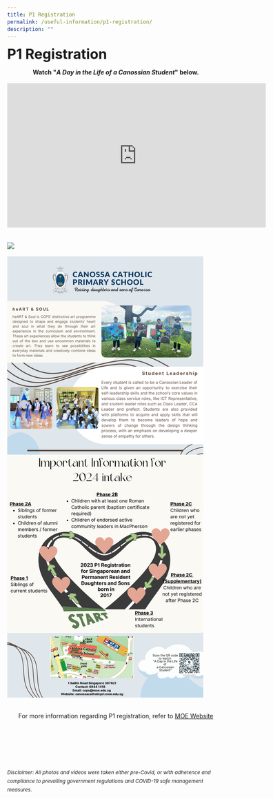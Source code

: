 ```yaml
---
title: P1 Registration
permalink: /useful-information/p1-registration/
description: ""
---
```

<b><font size="6"> P1 Registration</font></b>

<center>
<b>Watch&nbsp;"<em>A Day in the Life of a Canossian Student</em>" below.</b>

<br>
<br>

<iframe width="600" height="335" src="https://www.youtube.com/embed/ewpPrYXZMBA" title="A Day in the Life of a Canossian" frameborder="0" allow="accelerometer; autoplay; clipboard-write; encrypted-media; gyroscope; picture-in-picture" allowfullscreen=""></iframe>

</center>

<br>
	
![](/images/Useful%20Information/ccps%20p1%20registration%20infographic%202023%20(page%201).jpg)
	
![](/images/Useful%20Information/ccps%20p1%20registration%20infographic%202023%20(page%202).jpg)


<br>
<center>
For more information&nbsp;regarding&nbsp;P1 registration, refer to <a href="https://www.moe.gov.sg/primary/p1-registration">MOE Website</a>
</center>



<br><br><br><br><br><br>
<sup>_Disclaimer: All photos and videos were taken either pre-Covid, or with adherence and compliance to prevailing government regulations and COVID-19 safe management measures._</sup>
